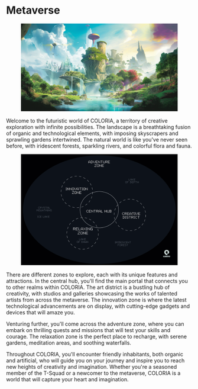 # Metaverse

<figure><img src="../.gitbook/assets/Jeem_a_land_of_endless_possibilities_and_creative_exploration.__9dd77dfc-8429-49be-94bc-52ca438e6381.png" alt=""><figcaption></figcaption></figure>

Welcome to the futuristic world of COLORIA, a territory of creative exploration with infinite possibilities. The landscape is a breathtaking fusion of organic and technological elements, with imposing skyscrapers and sprawling gardens intertwined. The natural world is like you've never seen before, with iridescent forests, sparkling rivers, and colorful flora and fauna.

<figure><img src="../.gitbook/assets/COLORIA-Map@2x-100.jpg" alt=""><figcaption></figcaption></figure>

There are different zones to explore, each with its unique features and attractions. In the central hub, you'll find the main portal that connects you to other realms within COLORIA. The art district is a bustling hub of creativity, with studios and galleries showcasing the works of talented artists from across the metaverse. The innovation zone is where the latest technological advancements are on display, with cutting-edge gadgets and devices that will amaze you.

Venturing further, you'll come across the adventure zone, where you can embark on thrilling quests and missions that will test your skills and courage. The relaxation zone is the perfect place to recharge, with serene gardens, meditation areas, and soothing waterfalls.

Throughout COLORIA, you'll encounter friendly inhabitants, both organic and artificial, who will guide you on your journey and inspire you to reach new heights of creativity and imagination. Whether you're a seasoned member of the T-Squad or a newcomer to the metaverse, COLORIA is a world that will capture your heart and imagination.
